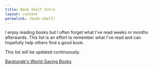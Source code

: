 ```yaml
---
title: Book Shelf Intro
layout: content
permalink: /book-shelf/
---
```


I enjoy reading books but I often forget what I've read weeks or months afterwards. This list is an effort to remember what I've read and can hopefully help others find a good book.

This list will be updated continuously.

[Baratunde's World-Saving Books](https://bookshop.org/shop/baratunde).
